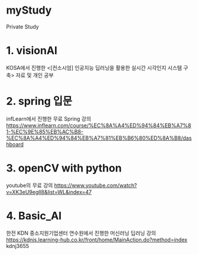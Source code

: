 # myStudy
Private Study

# 1. visionAI
KOSA에서 진행한 <[컨소시엄] 인공지능 딥러닝을 활용한 실시간 시각인지 시스템 구축> 자료 및 개인 공부

# 2. spring 입문
infLearn에서 진행한 무료 Spring 강의
    https://www.inflearn.com/course/%EC%8A%A4%ED%94%84%EB%A7%81-%EC%9E%85%EB%AC%B8-%EC%8A%A4%ED%94%84%EB%A7%81%EB%B6%80%ED%8A%B8/dashboard

# 3. openCV with python
youtube의 무료 강의
    https://www.youtube.com/watch?v=XK3eU9egll8&list=WL&index=47

# 4. Basic_AI
한전 KDN 중소지원기업센터 연수원에서 진행한 머신러닝 딥러닝 강의
    https://kdnjs.learning-hub.co.kr/front/home/MainAction.do?method=index
    kdnj3655